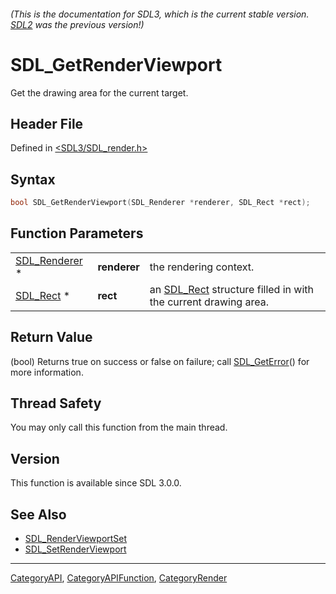 ###### (This is the documentation for SDL3, which is the current stable version. [SDL2](https://wiki.libsdl.org/SDL2/) was the previous version!)
# SDL_GetRenderViewport

Get the drawing area for the current target.

## Header File

Defined in [<SDL3/SDL_render.h>](https://github.com/libsdl-org/SDL/blob/main/include/SDL3/SDL_render.h)

## Syntax

```c
bool SDL_GetRenderViewport(SDL_Renderer *renderer, SDL_Rect *rect);
```

## Function Parameters

|                                |              |                                                                            |
| ------------------------------ | ------------ | -------------------------------------------------------------------------- |
| [SDL_Renderer](SDL_Renderer) * | **renderer** | the rendering context.                                                     |
| [SDL_Rect](SDL_Rect) *         | **rect**     | an [SDL_Rect](SDL_Rect) structure filled in with the current drawing area. |

## Return Value

(bool) Returns true on success or false on failure; call
[SDL_GetError](SDL_GetError)() for more information.

## Thread Safety

You may only call this function from the main thread.

## Version

This function is available since SDL 3.0.0.

## See Also

- [SDL_RenderViewportSet](SDL_RenderViewportSet)
- [SDL_SetRenderViewport](SDL_SetRenderViewport)

----
[CategoryAPI](CategoryAPI), [CategoryAPIFunction](CategoryAPIFunction), [CategoryRender](CategoryRender)

